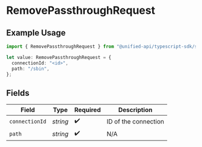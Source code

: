 # RemovePassthroughRequest

## Example Usage

```typescript
import { RemovePassthroughRequest } from "@unified-api/typescript-sdk/sdk/models/operations";

let value: RemovePassthroughRequest = {
  connectionId: "<id>",
  path: "/sbin",
};
```

## Fields

| Field                | Type                 | Required             | Description          |
| -------------------- | -------------------- | -------------------- | -------------------- |
| `connectionId`       | *string*             | :heavy_check_mark:   | ID of the connection |
| `path`               | *string*             | :heavy_check_mark:   | N/A                  |